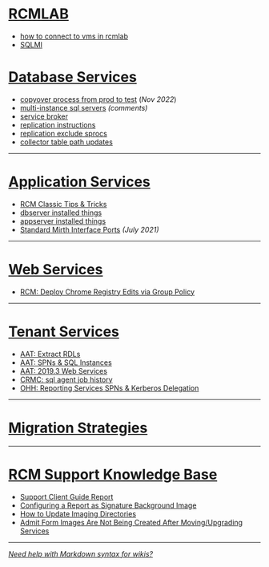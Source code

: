 # [RCMLAB](/Knowledge-Base/RCMLAB/rcmlab.local)

- [how to connect to vms in rcmlab](https://dev.azure.com/limlab/DevOps%20Toolkit/_wiki/wikis/DevOps-Toolkit.wiki/319/RCMLAB?anchor=how-to-connect-to-vms-in-rcmlab%3F)
- [SQLMI](/Knowledge-Base/RCMLAB/SQLMI)

# [Database Services](/Knowledge-Base/Database-Services)

- [copyover process from prod to test](/Knowledge-Base/Database-Services/copyover-process-from-prod-to-test) (_Nov 2022_)
- [multi-instance sql servers](/Knowledge-Base/Database-Services/multi%2Dinstance-sql-servers) _(comments)_
- [service broker](/Knowledge-Base/Database-Services/service-broker)
- [replication instructions](/Knowledge-Base/Database-Services/replication-instructions)
- [replication exclude sprocs](/Knowledge-Base/Database-Services/replication-exclude-sprocs)
- [collector table path updates](/Knowledge-Base/Database-Services/collector-table-path-updates)

---

# [Application Services](/Knowledge-Base/Application-Services)

- [RCM Classic Tips & Tricks](/Knowledge-Base/Application-Services/RCM-Classic-Tips-&-Tricks)
- [dbserver installed things](/Knowledge-Base/Application-Services/dbserver-installed-things)
- [appserver installed things](/Knowledge-Base/Application-Services/appserver-installed-things)
- [Standard Mirth Interface Ports](/Knowledge-Base/Application-Services/Standard-Mirth-Interface-Ports) _(July 2021)_

---

# [Web Services](/Knowledge-Base/Web-Services)

- [RCM: Deploy Chrome Registry Edits via Group Policy](/Knowledge-Base/Web-Services/RCM:-Deploy-Chrome-Registry-Edits-via-Group-Policy)

---

# [Tenant Services](/Knowledge-Base/Tenant-Services)

- [AAT: Extract RDLs](/Knowledge-Base/Tenant-Services/AAT)
- [AAT: SPNs & SQL Instances](https://dev.azure.com/limlab/DevOps%20Toolkit/_wiki/wikis/DevOps-Toolkit.wiki/235/AAT?anchor=aat%3A-spns-%26-sql-instances)
- [AAT: 2019.3 Web Services](/Knowledge-Base/Tenant-Services/AAT)
- [CRMC: sql agent job history](/Knowledge-Base/Tenant-Services/CRMC:-sql-agent-job-history)
- [OHH: Reporting Services SPNs & Kerberos Delegation](/Knowledge-Base/Tenant-Services/OHH:-Reporting-Services-SPNs-&-Kerberos-Delegation)

---

# [Migration Strategies](/Knowledge-Base/Migration-Strategies)

---

# [RCM Support Knowledge Base](http://stlvmonlinehelp/KB/index.php)

- [Support Client Guide Report](/Knowledge-Base/Database-Services/Support-Client-Guide-Report)
- [Configuring a Report as Signature Background Image](http://stlvmonlinehelp/KB/article.php?id=164)
- [How to Update Imaging Directories](http://stlvmonlinehelp/KB/article.php?id=36)
- [Admit Form Images Are Not Being Created After Moving/Upgrading Services](http://stlvmonlinehelp/KB/article.php?id=92)

---

_[Need help with Markdown syntax for wikis?](https://docs.microsoft.com/en-us/azure/devops/project/wiki/wiki-markdown-guidance?view=azure-devops)_
